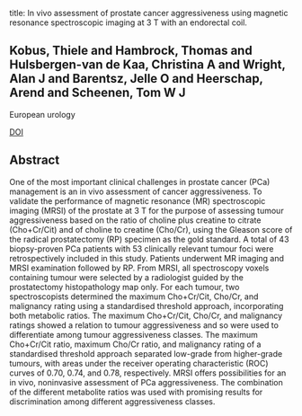 title: In vivo assessment of prostate cancer aggressiveness using magnetic resonance spectroscopic imaging at 3 T with an endorectal coil.

## Kobus, Thiele and Hambrock, Thomas and Hulsbergen-van de Kaa, Christina A and Wright, Alan J and Barentsz, Jelle O and Heerschap, Arend and Scheenen, Tom W J
European urology

<a href="https://doi.org/10.1016/j.eururo.2011.03.002">DOI</a>

## Abstract
One of the most important clinical challenges in prostate cancer (PCa) management is an in vivo assessment of cancer aggressiveness. To validate the performance of magnetic resonance (MR) spectroscopic imaging (MRSI) of the prostate at 3 T for the purpose of assessing tumour aggressiveness based on the ratio of choline plus creatine to citrate (Cho+Cr/Cit) and of choline to creatine (Cho/Cr), using the Gleason score of the radical prostatectomy (RP) specimen as the gold standard. A total of 43 biopsy-proven PCa patients with 53 clinically relevant tumour foci were retrospectively included in this study. Patients underwent MR imaging and MRSI examination followed by RP. From MRSI, all spectroscopy voxels containing tumour were selected by a radiologist guided by the prostatectomy histopathology map only. For each tumour, two spectroscopists determined the maximum Cho+Cr/Cit, Cho/Cr, and malignancy rating using a standardised threshold approach, incorporating both metabolic ratios. The maximum Cho+Cr/Cit, Cho/Cr, and malignancy ratings showed a relation to tumour aggressiveness and so were used to differentiate among tumour aggressiveness classes. The maximum Cho+Cr/Cit ratio, maximum Cho/Cr ratio, and malignancy rating of a standardised threshold approach separated low-grade from higher-grade tumours, with areas under the receiver operating characteristic (ROC) curves of 0.70, 0.74, and 0.78, respectively. MRSI offers possibilities for an in vivo, noninvasive assessment of PCa aggressiveness. The combination of the different metabolite ratios was used with promising results for discrimination among different aggressiveness classes.

